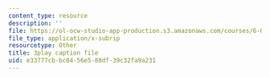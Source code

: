```yaml
---
content_type: resource
description: ''
file: https://ol-ocw-studio-app-production.s3.amazonaws.com/courses/6-006-introduction-to-algorithms-spring-2020/e33777cbbc8456e588df39c32fa9a231_kshe8d8rxHo.vtt
file_type: application/x-subrip
resourcetype: Other
title: 3play caption file
uid: e33777cb-bc84-56e5-88df-39c32fa9a231
---
```

